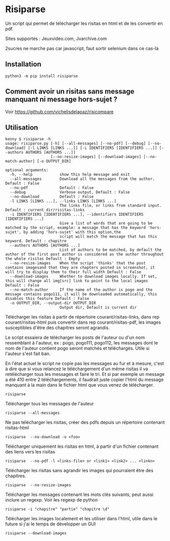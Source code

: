 # Risiparse

Un script qui permet de télécharger les risitas en html et de les convertir en pdf.

Sites supportés : Jeuxvideo.com, Jvarchive.com

2sucres ne marche pas car javascript, faut sortir selenium dans ce cas-là

## Installation

```
python3 -m pip install risiparse
```

## Comment avoir un risitas sans message manquant ni message hors-sujet ?

Voir https://github.com/vichelisdelapaz/risicompare

## Utilisation

```
kenny $ risiparse -h
usage: risiparse.py [-h] [--all-messages] [--no-pdf] [--debug] [--no-download] [-l LINKS [LINKS ...]] [-i IDENTIFIERS [IDENTIFIERS ...]] [--authors AUTHORS [AUTHORS ...]]
                    [--no-resize-images] [--download-images] [--no-match-author] [-o OUTPUT_DIR]

optional arguments:
  -h, --help            show this help message and exit
  --all-messages        Download all the messages from the author. Default : False
  --no-pdf              Default : False
  --debug               Verbose output, Default : False
  --no-download         Default : False
  -l LINKS [LINKS ...], --links LINKS [LINKS ...]
                        The links file, or links from standard input. Default : current dir/risitas-links
  -i IDENTIFIERS [IDENTIFIERS ...], --identifiers IDENTIFIERS [IDENTIFIERS ...]
                        Give a list of words that are going to be matched by the script, example: a message that has the keyword 'hors-sujet', by adding 'hors-sujet' with this option,the
                        script will match the message that has this keyword. Default : chapitre
  --authors AUTHORS [AUTHORS ...]
                        List of authors to be matched, by default the author of the first post author is considered as the author throughout the whole risitas Default : Empty
  --no-resize-images    When the script 'thinks' that the post contains imagesand that they are chapters posted in screenshot, it will try to display them to their full width Default : False
  --download-images     Whether to download images locally. If set, this will change all img[src] link to point to the local images Default : False
  --no-match-author     If the name of the author is pogo and the message contains pogo111, it will be downloaded automatically, this disables this feature Default : False
  -o OUTPUT_DIR, --output-dir OUTPUT_DIR
                        Output dir, Default is current dir
```

Télécharger les risitas à partir de répertoire courant/risitas-links, dans rep courant/risitas-html puis convertir dans rep courant/risitas-pdf, les images susceptibles d'être des chapitres seront agrandis.

Le script essaiera de télécharger les posts de l'auteur ou d'un nom ressemblant à l'auteur, ex : pogo, pogo111, pogo112, les messages dont le nom de l'auteur contient pogo seront matchés et téléchargés. Utile si l'auteur s'est fait ban.

En l'état actuel le script ne copie pas les messages au fur et à mesure, c'est à dire que si vous relancez le téléchargement d'un même risitas
il va retélécharger tous les messages et faire le tri.
Et si par exemple un message a été 410 entre 2 téléchargements, il faudrait juste copier l'html du message manquant à la main dans le
fichier html que vous venez de télécharger.

```
risiparse
```

Télécharger tous les messages de l'auteur

```
risiparse --all-messages
```

Ne pas télécharger les risitas, créer des pdfs depuis un répertoire contenant risitas-html

```
risiparse  --no-download -o <foo>
```

Télécharger uniquement les risitas en html, à partir d'un fichier contenant des liens vers les risitas

```
risiparse  --no-pdf -l <links-file> or <link1> <link2> ... <linkn>
```

Télécharger les risitas sans agrandir les images qui pourraient être des chapitres.

```
risiparse  --no-resize-images
```

Télécharger les messages contenant les mots clés suivants,
peut aussi inclure un regexp. Voir les regexp de python

```
risiparse -i "chapitre" "partie" "chapitre \d"
```

Télécharger les images localement et les utiliser dans l'html, utile dans le future
si j'ai le temps de développer un GUI

```
risiparse --download-images
```
